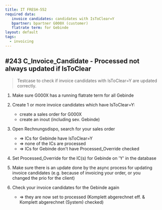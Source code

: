 ```yaml
---
title: IT FRESH-552
required data:
   invoice candidates: candidates with IsToClear=Y
   bpartner: bpartner G000X (customer)
   flatrate term: for Gebinde
layout: default
tags:
  - invoicing
---
```

## #243 C_Invoice_Candidate - Processed not always updated if IsToClear

> Testcase to check if invoice candidates with IsToClear=Y are updated correctly.

1. Make sure G000X has a running flatrate term for all Gebinde

1. Create 1 or more invoice candidates which have IsToClear=Y:
	* create a sales order for G000X
	* create an inout (including sev. Gebinde)
	
1. Open Rechnungsdispo, search for your sales order
	* => ICs for Gebinde have IsToClear=Y 
	* => none of the ICs are processed
	* => ICs for Gebinde don't have Processed_Override checked

1. Set Processed_Override for the IC(s) for Gebinde on 'Y' in the database

1. Make sure there is an update done by the async process for updating invoice candidates (e.g. because of invoicing your order, or you changed the prio for the client)

1. Check your invoice candidates for the Gebinde again
	* => they are now set to processed (Komplett abgerechnet eff. & Komplett abgerechnet (System) checked)